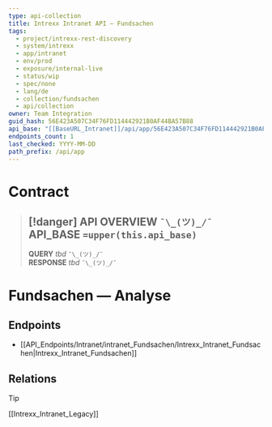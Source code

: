 ```yaml
---
type: api-collection
title: Intrexx Intranet API — Fundsachen
tags:
  - project/intrexx-rest-discovery
  - system/intrexx
  - app/intranet
  - env/prod
  - exposure/internal-live
  - status/wip
  - spec/none
  - lang/de
  - collection/fundsachen
  - api/collection
owner: Team Integration
guid_hash: 56E423A507C34F76FD114442921B0AF44BA57B88
api_base: "[[BaseURL_Intranet]]/api/app/56E423A507C34F76FD114442921B0AF44BA57B88"
endpoints_count: 1
last_checked: YYYY-MM-DD
path_prefix: /api/app
---
```




#  Contract

> [!danger] API OVERVIEW `¯\_(ツ)_/¯`
> **API_BASE** `=upper(this.api_base)`
> ---
> **QUERY** _tbd_ `¯\_(ツ)_/¯`  
> **RESPONSE** _tbd_ `¯\_(ツ)_/¯`

# Fundsachen — Analyse

## Endpoints
- [[API_Endpoints/Intranet/intranet_Fundsachen/Intrexx_Intranet_Fundsachen|Intrexx_Intranet_Fundsachen]]

## Relations
> [!tip]
> [[Intrexx_Intranet_Legacy]]
